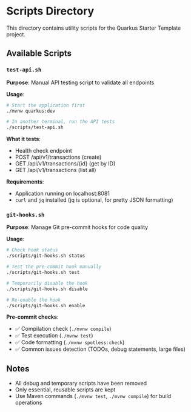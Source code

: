 # Scripts Directory

This directory contains utility scripts for the Quarkus Starter Template project.

## Available Scripts

### `test-api.sh`
**Purpose**: Manual API testing script to validate all endpoints

**Usage**:
```bash
# Start the application first
./mvnw quarkus:dev

# In another terminal, run the API tests
./scripts/test-api.sh
```

**What it tests**:
- Health check endpoint
- POST /api/v1/transactions (create)
- GET /api/v1/transactions/{id} (get by ID)  
- GET /api/v1/transactions (list all)

**Requirements**: 
- Application running on localhost:8081
- `curl` and `jq` installed (jq is optional, for pretty JSON formatting)

### `git-hooks.sh`
**Purpose**: Manage Git pre-commit hooks for code quality

**Usage**:
```bash
# Check hook status
./scripts/git-hooks.sh status

# Test the pre-commit hook manually
./scripts/git-hooks.sh test

# Temporarily disable the hook
./scripts/git-hooks.sh disable

# Re-enable the hook
./scripts/git-hooks.sh enable
```

**Pre-commit checks**:
- ✅ Compilation check (`./mvnw compile`)
- ✅ Test execution (`./mvnw test`)
- ✅ Code formatting (`./mvnw spotless:check`)
- ✅ Common issues detection (TODOs, debug statements, large files)

## Notes
- All debug and temporary scripts have been removed
- Only essential, reusable scripts are kept
- Use Maven commands (`./mvnw test`, `./mvnw compile`) for build operations
